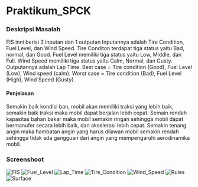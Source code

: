 # Praktikum_SPCK
### Deskripsi Masalah
FIS inni berisi 3 inputan dan 1 outputan
Inputannya adalah Tire Condition, Fuel Level, dan Wind Speed.
Tire Conditon terdapat tiga status yaitu Bad, normal, dan Good.
Fuel Level memiliki tiga status yaitu Low, Middle, dan Full.
Wind Speed memiliki tiga status yaitu Calm, Normal, dan Gusty.
Outputannya adalah Lap Time.
Best case = Tire condition (Good), Fuel Level (Low), Wind speed (calm).
Worst case = Tire condition (Bad), Fuel Level (High), Wind Speed (Gusty).
#### Penjelasan
Semakin baik kondisi ban, mobil akan memiliki traksi yang lebih baik, semakin baik traksi maka mobil dapat berjalan lebih cepat.
Semain rendah kapasitas bahan bakar maka mobil semakin ringan sehingga mobil dapat bermanufer secara lebih baik, dan akselerasi lebih cepat.
Semakin tenang angin maka hambatan angin yang harus dilawan mobil semakin rendah sehingga tidak ada gangguan dari angin yang mempengaruhi aerodinamika mobil.
### Screenshoot
![FIS](https://drive.google.com/file/d/1ddBNoqflDCxnSsC8A9NjJ6FsqlMoQe_E/view?usp=sharing)
![Fuel_Level](https://drive.google.com/file/d/1GZUk1Vrf2iF935s7hw4NmQBUVZkUTqqL/view?usp=sharing)
![Lap_Time](https://drive.google.com/file/d/1C8eZrMWWTzEmThgz_ZZmM8Lmw1I-qPmZ/view?usp=sharing)
![Tire_Condition](https://drive.google.com/file/d/1DcUPWjggy1ZyOtHSEl3PwDv8PbXrni5_/view?usp=sharing)
![Wind_Speed](https://drive.google.com/file/d/1jkOxQjBze7MKaYyOpnn_SQpZ-SjZ7Xzv/view?usp=sharing)
![Rules](https://drive.google.com/file/d/1LtvqGRmM8LZF00JUjjlD9WiDym8h0m2u/view?usp=sharing)
![Surface](https://drive.google.com/file/d/1ts0iFvkZxppZh02NprkVcCoA8Yo6U957/view)

